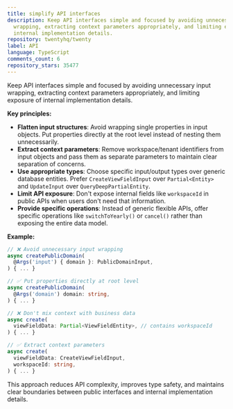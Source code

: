 ```yaml
---
title: simplify API interfaces
description: Keep API interfaces simple and focused by avoiding unnecessary input
  wrapping, extracting context parameters appropriately, and limiting exposure of
  internal implementation details.
repository: twentyhq/twenty
label: API
language: TypeScript
comments_count: 6
repository_stars: 35477
---
```


Keep API interfaces simple and focused by avoiding unnecessary input wrapping, extracting context parameters appropriately, and limiting exposure of internal implementation details.

**Key principles:**
- **Flatten input structures**: Avoid wrapping single properties in input objects. Put properties directly at the root level instead of nesting them unnecessarily.
- **Extract context parameters**: Remove workspace/tenant identifiers from input objects and pass them as separate parameters to maintain clear separation of concerns.
- **Use appropriate types**: Choose specific input/output types over generic database entities. Prefer `CreateViewFieldInput` over `Partial<Entity>` and `UpdateInput` over `QueryDeepPartialEntity`.
- **Limit API exposure**: Don't expose internal fields like `workspaceId` in public APIs when users don't need that information.
- **Provide specific operations**: Instead of generic flexible APIs, offer specific operations like `switchToYearly()` or `cancel()` rather than exposing the entire data model.

**Example:**
```typescript
// ❌ Avoid unnecessary input wrapping
async createPublicDomain(
  @Args('input') { domain }: PublicDomainInput,
) { ... }

// ✅ Put properties directly at root level
async createPublicDomain(
  @Args('domain') domain: string,
) { ... }

// ❌ Don't mix context with business data
async create(
  viewFieldData: Partial<ViewFieldEntity>, // contains workspaceId
) { ... }

// ✅ Extract context parameters
async create(
  viewFieldData: CreateViewFieldInput,
  workspaceId: string,
) { ... }
```

This approach reduces API complexity, improves type safety, and maintains clear boundaries between public interfaces and internal implementation details.